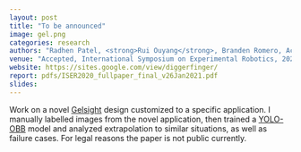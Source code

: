 ```yaml
---
layout: post
title: "To be announced"
image: gel.png 
categories: research
authors: "Radhen Patel, <strong>Rui Ouyang</strong>, Branden Romero, Achu Wilson, Edward Adelson"
venue: "Accepted, International Symposium on Experimental Robotics, 2020"
website: https://sites.google.com/view/diggerfinger/
report: pdfs/ISER2020_fullpaper_final_v26Jan2021.pdf
slides: 
---
```


Work on a novel [Gelsight](http://people.csail.mit.edu/kimo/gelsight/) design customized to a specific application. I manually labelled images from the novel application, then trained a [YOLO-OBB](https://github.com/heshameraqi/yolo-obb-roadway-features-OLD/) model and analyzed extrapolation to similar situations, as well as failure cases. For legal reasons the paper is not public currently.
